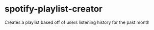 # spotify-playlist-creator
Creates a playlist based off of users listening history for the past month
